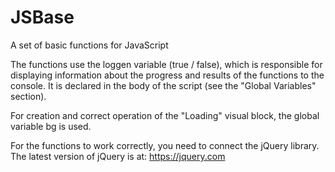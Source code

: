 # JSBase
A set of basic functions for JavaScript

<!-- [![js_badge](https://img.shields.io/badge/Functions-JavaScript-yellow)](https://en.wikipedia.org/wiki/JavaScript) -->

The functions use the loggen variable (true / false), which is responsible for displaying information about the progress and results of the functions to the console. It is declared in the body of the script (see the "Global Variables" section).

For creation and correct operation of the "Loading" visual block, the global variable bg is used.

For the functions to work correctly, you need to connect the jQuery library. The latest version of jQuery is at: https://jquery.com 
